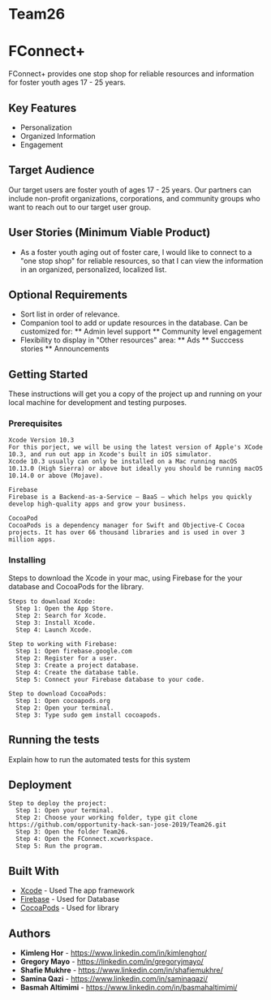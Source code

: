 # Team26

# FConnect+

FConnect+ provides one stop shop for reliable resources and information for foster youth ages 17 - 25 years. 

## Key Features

* Personalization
* Organized Information
* Engagement

## Target Audience

Our target users are foster youth of ages 17 - 25 years.  Our partners can include non-profit organizations, corporations, and community groups who want to reach out to our target user group.

## User Stories (Minimum Viable Product)

* As a foster youth aging out of foster care, I would like to connect to a "one stop shop" for reliable resources, so that I can view the information in an organized, personalized, localized list.

## Optional Requirements

* Sort list in order of relevance.
* Companion tool to add or update resources in the database. Can be customized for:
  **  Admin level support
  ** Community level engagement
* Flexibility to display in "Other resources" area:
  ** Ads
  ** Succcess stories
  ** Announcements
 
## Getting Started

These instructions will get you a copy of the project up and running on your local machine for development and testing purposes.

### Prerequisites

```
Xcode Version 10.3
For this porject, we will be using the latest version of Apple's XCode 10.3, and run out app in Xcode's built in iOS simulator.
Xcode 10.3 usually can only be installed on a Mac running macOS 10.13.0 (High Sierra) or above but ideally you should be running macOS 10.14.0 or above (Mojave).

Firebase
Firebase is a Backend-as-a-Service — BaaS — which helps you quickly develop high-quality apps and grow your business.

CocoaPod
CocoaPods is a dependency manager for Swift and Objective-C Cocoa projects. It has over 66 thousand libraries and is used in over 3 million apps.

```

### Installing
Steps to download the Xcode in your mac, using Firebase for the your database and CocoaPods for the library.

```
Steps to download Xcode:
  Step 1: Open the App Store.
  Step 2: Search for Xcode.
  Step 3: Install Xcode.
  Step 4: Launch Xcode.
```

```
Step to working with Firebase:
  Step 1: Open firebase.google.com
  Step 2: Register for a user.
  Step 3: Create a project database.
  Step 4: Create the database table.
  Step 5: Connect your Firebase database to your code.
```

```
Step to download CocoaPods:
  Step 1: Open cocoapods.org
  Step 2: Open your terminal.
  Step 3: Type sudo gem install cocoapods.
```

## Running the tests

Explain how to run the automated tests for this system

## Deployment

```
Step to deploy the project:
  Step 1: Open your terminal.
  Step 2: Choose your working folder, type git clone https://github.com/opportunity-hack-san-jose-2019/Team26.git
  Step 3: Open the folder Team26.
  Step 4: Open the FConnect.xcworkspace.
  Step 5: Run the program.
```

## Built With

* [Xcode](https://developer.apple.com/xcode/) - Used The app framework
* [Firebase](https://firebase.google.com/) - Used for Database 
* [CocoaPods](https://cocoapods.org/) - Used for library

## Authors

* **Kimleng Hor** - https://www.linkedin.com/in/kimlenghor/
* **Gregory Mayo** - https://linkedin.com/in/gregoryjmayo/
* **Shafie Mukhre** - https://www.linkedin.com/in/shafiemukhre/ 
* **Samina Qazi** - https://www.linkedin.com/in/saminaqazi/
* **Basmah Altimimi** - https://www.linkedin.com/in/basmahaltimimi/
